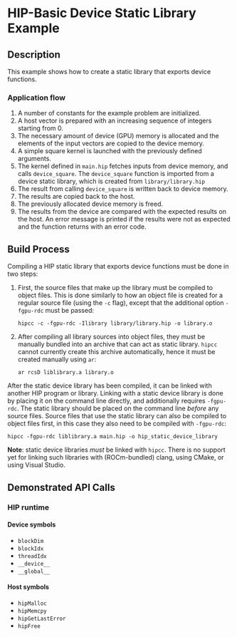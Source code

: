 # HIP-Basic Device Static Library Example

## Description
This example shows how to create a static library that exports device functions.

### Application flow
1. A number of constants for the example problem are initialized.
2. A host vector is prepared with an increasing sequence of integers starting from 0.
3. The necessary amount of device (GPU) memory is allocated and the elements of the input vectors are copied to the device memory.
4. A simple square kernel is launched with the previously defined arguments.
5. The kernel defined in `main.hip` fetches inputs from device memory, and calls `device_square`. The `device_square` function is imported from a device static library, which is created from `library/library.hip`
6. The result from calling `device_square` is written back to device memory.
7. The results are copied back to the host.
8. The previously allocated device memory is freed.
9. The results from the device are compared with the expected results on the host. An error message is printed if the results were not as expected and the function returns with an error code.

## Build Process
Compiling a HIP static library that exports device functions must be done in two steps:
1. First, the source files that make up the library must be compiled to object files. This is done similarly to how an object file is created for a regular source file (using the `-c` flag), except that the additional option `-fgpu-rdc` must be passed:
    ```shell
    hipcc -c -fgpu-rdc -Ilibrary library/library.hip -o library.o
    ```
2. After compiling all library sources into object files, they must be manually bundled into an archive that can act as static library. `hipcc` cannot currently create this archive automatically, hence it must be created manually using `ar`:
    ```shell
    ar rcsD liblibrary.a library.o
    ```
After the static device library has been compiled, it can be linked with another HIP program or library. Linking with a static device library is done by placing it on the command line directly, and additionally requires `-fgpu-rdc`. The static library should be placed on the command line _before_ any source files. Source files that use the static library can also be compiled to object files first, in this case they also need to be compiled with `-fgpu-rdc`:
```shell
hipcc -fgpu-rdc liblibrary.a main.hip -o hip_static_device_library
```
**Note**: static device libraries _must_ be linked with `hipcc`. There is no support yet for linking such libraries with (ROCm-bundled) clang, using CMake, or using Visual Studio.

## Demonstrated API Calls
### HIP runtime
#### Device symbols
- `blockDim`
- `blockIdx`
- `threadIdx`
- `__device__`
- `__global__`
#### Host symbols
- `hipMalloc`
- `hipMemcpy`
- `hipGetLastError`
- `hipFree`
